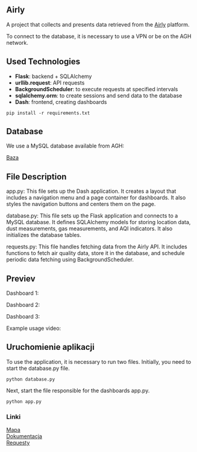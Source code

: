 ## Airly

A project that collects and presents data retrieved from the [Airly](https://airly.org/map/pl/#50.057224,19.933157,i103904) platform.

To connect to the database, it is necessary to use a VPN or be on the AGH network.

## Used Technologies

- **Flask**: backend + SQLAlchemy
- **urllib.request**: API requests
- **BackgroundScheduler**: to execute requests at specified intervals
- **sqlalchemy.orm**: to create sessions and send data to the database
- **Dash**: frontend, creating dashboards

```
pip install -r requirements.txt
```

## Database

We use a MySQL database available from AGH: </br>

[Baza](https://mysql.agh.edu.pl/phpMyAdmin/index.php) </br>

## File Description

app.py: This file sets up the Dash application. It creates a layout that includes a navigation menu and a page container for dashboards. It also styles the navigation buttons and centers them on the page.

database.py: This file sets up the Flask application and connects to a MySQL database. It defines SQLAlchemy models for storing location data, dust measurements, gas measurements, and AQI indicators. It also initializes the database tables.

requests.py: This file handles fetching data from the Airly API. It includes functions to fetch air quality data, store it in the database, and schedule periodic data fetching using BackgroundScheduler.

## Previev

Dashboard 1:

Dashboard 2:

Dashboard 3:

Example usage video: 

## Uruchomienie aplikacji

To use the application, it is necessary to run two files. Initially, you need to start the database.py file.

```
python database.py
```

Next, start the file responsible for the dashboards app.py.

```
python app.py
```

### Linki

[Mapa](https://airly.org/map/pl/) </br>
[Dokumentacja](https://developer.airly.org/en/docs#introduction) </br>
[Requesty](https://developer.airly.org/en/api) </br>

